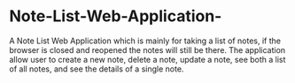 # Note-List-Web-Application-
A Note List Web Application which is mainly for taking a list of notes, if the browser is closed and reopened the notes will still be there. The application allow user to create a new note, delete a note, update a note, see both a list of all notes, and see the details of a single note. 
